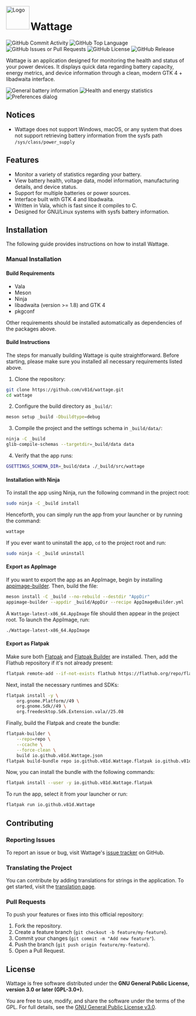 <img align="left" src="data/icons/hicolor/scalable/apps/io.github.v81d.Wattage.svg" alt="Logo" width="64"/> 

# Wattage

![GitHub Commit Activity](https://img.shields.io/github/commit-activity/w/v81d/wattage)
![GitHub Top Language](https://img.shields.io/github/languages/top/v81d/wattage)
![GitHub Issues or Pull Requests](https://img.shields.io/github/issues/v81d/wattage)
![GitHub License](https://img.shields.io/github/license/v81d/wattage)
![GitHub Release](https://img.shields.io/github/v/release/v81d/wattage)

Wattage is an application designed for monitoring the health and status of your power devices. It displays quick data regarding battery capacity, energy metrics, and device information through a clean, modern GTK 4 + libadwaita interface.

![General battery information](demo/screenshot_0.png)
![Health and energy statistics](demo/screenshot_1.png)
![Preferences dialog](demo/screenshot_2.png)

## Notices

- Wattage does not support Windows, macOS, or any system that does not support retrieving battery information from the sysfs path `/sys/class/power_supply`

## Features

- Monitor a variety of statistics regarding your battery.
- View battery health, voltage data, model information, manufacturing details, and device status.
- Support for multiple batteries or power sources.
- Interface built with GTK 4 and libadwaita.
- Written in Vala, which is fast since it compiles to C.
- Designed for GNU/Linux systems with sysfs battery information.

## Installation

The following guide provides instructions on how to install Wattage.

### Manual Installation

#### Build Requirements

- Vala
- Meson
- Ninja
- libadwaita (version >= 1.8) and GTK 4
- pkgconf

Other requirements should be installed automatically as dependencies of the packages above.

#### Build Instructions

The steps for manually building Wattage is quite straightforward. Before starting, please make sure you installed all necessary requirements listed above.

1. Clone the repository:

```bash
git clone https://github.com/v81d/wattage.git
cd wattage
```

2. Configure the build directory as `_build/`:

```bash
meson setup _build -Dbuildtype=debug
```

3. Compile the project and the settings schema in `_build/data/`:

```bash
ninja -C _build
glib-compile-schemas --targetdir=_build/data data
```

4. Verify that the app runs:

```bash
GSETTINGS_SCHEMA_DIR=_build/data ./_build/src/wattage
```

#### Installation with Ninja

To install the app using Ninja, run the following command in the project root:

```bash
sudo ninja -C _build install
```

Henceforth, you can simply run the app from your launcher or by running the command:

```bash
wattage
```

If you ever want to uninstall the app, `cd` to the project root and run:

```bash
sudo ninja -C _build uninstall
```

#### Export as AppImage

If you want to export the app as an AppImage, begin by installing [appimage-builder](https://github.com/AppImageCrafters/appimage-builder). Then, build the file:

```bash
meson install -C _build --no-rebuild --destdir "AppDir"
appimage-builder --appdir _build/AppDir --recipe AppImageBuilder.yml
```

A `Wattage-latest-x86_64.AppImage` file should then appear in the project root. To launch the AppImage, run:

```bash
./Wattage-latest-x86_64.AppImage
```

#### Export as Flatpak

Make sure both [Flatpak](https://flatpak.org) and [Flatpak Builder](https://github.com/flatpak/flatpak-builder) are installed. Then, add the Flathub repository if it's not already present:

```bash
flatpak remote-add --if-not-exists flathub https://flathub.org/repo/flathub.flatpakrepo
```

Next, install the necessary runtimes and SDKs:

```bash
flatpak install -y \
    org.gnome.Platform//49 \
    org.gnome.Sdk//49 \
    org.freedesktop.Sdk.Extension.vala//25.08
```

Finally, build the Flatpak and create the bundle:

```bash
flatpak-builder \
    --repo=repo \
    --ccache \
    --force-clean \
    build io.github.v81d.Wattage.json
flatpak build-bundle repo io.github.v81d.Wattage.flatpak io.github.v81d.Wattage
```

Now, you can install the bundle with the following commands:

```bash
flatpak install --user -y io.github.v81d.Wattage.flatpak
```

To run the app, select it from your launcher or run:

```bash
flatpak run io.github.v81d.Wattage
```

## Contributing

### Reporting Issues
To report an issue or bug, visit Wattage's [issue tracker](https://github.com/v81d/wattage/issues) on GitHub.

### Translating the Project

You can contribute by adding translations for strings in the application. To get started, visit the [translation page](https://app.tolgee.io/projects/23145).

### Pull Requests

To push your features or fixes into this official repository:

1. Fork the repository.
2. Create a feature branch (`git checkout -b feature/my-feature`).
3. Commit your changes (`git commit -m "Add new feature"`).
4. Push the branch (`git push origin feature/my-feature`).
5. Open a Pull Request.

## License

Wattage is free software distributed under the **GNU General Public License, version 3.0 or later (GPL-3.0+).**

You are free to use, modify, and share the software under the terms of the GPL.
For full details, see the [GNU General Public License v3.0](https://www.gnu.org/licenses/gpl-3.0.html).
